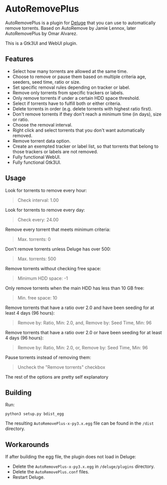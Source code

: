 AutoRemovePlus
==============

AutoRemovePlus is a plugin for [Deluge](http://deluge-torrent.org) that you can use to automatically remove torrents.
Based on AutoRemove by Jamie Lennox, later AutoRemovePlus by Omar Alvarez.

This is a Gtk3UI and WebUI plugin.

Features
--------
- Select how many torrents are allowed at the same time.
- Choose to remove or pause them based on multiple criteria age, seeders, seed time, ratio or size.
- Set specific removal rules depending on tracker or label.
- Remove only torrents from specific trackers or labels.
- Only remove torrents if under a certain HDD space threshold.
- Select if torrents have to fulfill both or either criteria.
- Delete torrents in order (e.g. delete torrents with highest ratio first).
- Don't remove torrents if they don't reach a minimum time (in days), size or ratio.
- Choose the removal interval.
- Right click and select torrents that you don't want automatically removed.
- Remove torrent data option.
- Create an exempted tracker or label list, so that torrents that belong to those trackers or labels are not removed.
- Fully functional WebUI.
- Fully functional Gtk3UI.

Usage
-----
Look for torrents to remove every hour:

> Check interval: 1.00

Look for torrents to remove every day:

> Check every: 24.00

Remove every torrent that meets minimum criteria:

> Max. torrents: 0

Don't remove torrents unless Deluge has over 500:

> Max. torrents: 500

Remove torrents without checking free space:

> Minimum HDD space: -1

Only remove torrents when the main HDD has less than 10 GB free:

> Min. free space: 10

Remove torrents that have a ratio over 2.0 and have been seeding for at least 4 days (96 hours):

> Remove by: Ratio, Min: 2.0, and, Remove by: Seed Time, Min: 96  

Remove torrents that have a ratio over 2.0 or have been seeding for at least 4 days (96 hours):

> Remove by: Ratio, Min: 2.0, or, Remove by: Seed Time, Min: 96

Pause torrents instead of removing them:

> Uncheck the "Remove torrents" checkbox


The rest of the options are pretty self explanatory

Building
--------

Run:

```
python3 setup.py bdist_egg
```

The resulting `AutoRemovePlus-x-py3.x.egg` file can be found in the `/dist` directory.

Workarounds
-----------

If after building the egg file, the plugin does not load in Deluge:

- Delete the `AutoRemovePlus-x-py3.x.egg` in `/deluge/plugins` directory.
- Delete the `AutoRemovePlus.conf` files.
- Restart Deluge.
